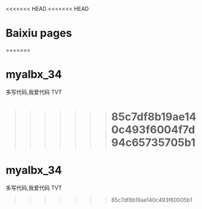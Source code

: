<<<<<<< HEAD
<<<<<<< HEAD

# Baixiu pages

=======

# myalbx_34

多写代码,我爱代码 TVT

> > > > > > > # 85c7df8b19ae140c493f6004f7d94c65735705b1

# myalbx_34

多写代码,我爱代码 TVT

> > > > > > > 85c7df8b19ae140c493f60005b1
